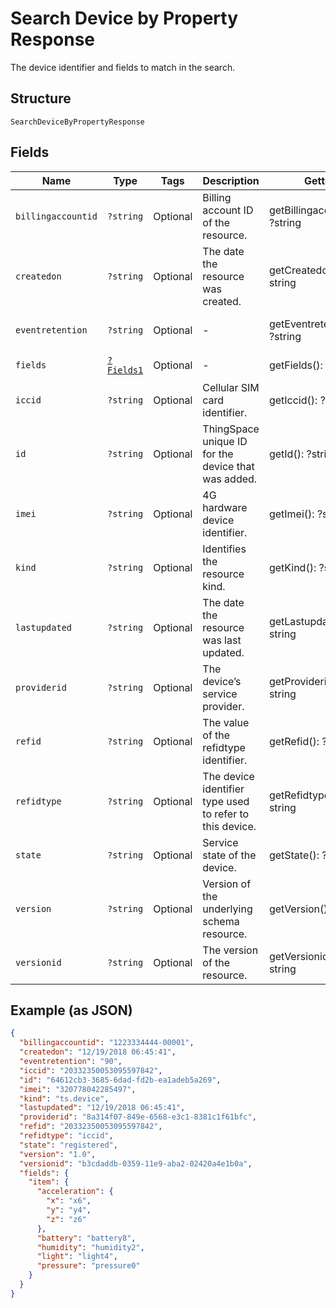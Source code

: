 
# Search Device by Property Response

The device identifier and fields to match in the search.

## Structure

`SearchDeviceByPropertyResponse`

## Fields

| Name | Type | Tags | Description | Getter | Setter |
|  --- | --- | --- | --- | --- | --- |
| `billingaccountid` | `?string` | Optional | Billing account ID of the resource. | getBillingaccountid(): ?string | setBillingaccountid(?string billingaccountid): void |
| `createdon` | `?string` | Optional | The date the resource was created. | getCreatedon(): ?string | setCreatedon(?string createdon): void |
| `eventretention` | `?string` | Optional | - | getEventretention(): ?string | setEventretention(?string eventretention): void |
| `fields` | [`?Fields1`](../../doc/models/fields-1.md) | Optional | - | getFields(): ?Fields1 | setFields(?Fields1 fields): void |
| `iccid` | `?string` | Optional | Cellular SIM card identifier. | getIccid(): ?string | setIccid(?string iccid): void |
| `id` | `?string` | Optional | ThingSpace unique ID for the device that was added. | getId(): ?string | setId(?string id): void |
| `imei` | `?string` | Optional | 4G hardware device identifier. | getImei(): ?string | setImei(?string imei): void |
| `kind` | `?string` | Optional | Identifies the resource kind. | getKind(): ?string | setKind(?string kind): void |
| `lastupdated` | `?string` | Optional | The date the resource was last updated. | getLastupdated(): ?string | setLastupdated(?string lastupdated): void |
| `providerid` | `?string` | Optional | The device’s service provider. | getProviderid(): ?string | setProviderid(?string providerid): void |
| `refid` | `?string` | Optional | The value of the refidtype identifier. | getRefid(): ?string | setRefid(?string refid): void |
| `refidtype` | `?string` | Optional | The device identifier type used to refer to this device. | getRefidtype(): ?string | setRefidtype(?string refidtype): void |
| `state` | `?string` | Optional | Service state of the device. | getState(): ?string | setState(?string state): void |
| `version` | `?string` | Optional | Version of the underlying schema resource. | getVersion(): ?string | setVersion(?string version): void |
| `versionid` | `?string` | Optional | The version of the resource. | getVersionid(): ?string | setVersionid(?string versionid): void |

## Example (as JSON)

```json
{
  "billingaccountid": "1223334444-00001",
  "createdon": "12/19/2018 06:45:41",
  "eventretention": "90",
  "iccid": "20332350053095597842",
  "id": "64612cb3-3685-6dad-fd2b-ea1adeb5a269",
  "imei": "320778042285497",
  "kind": "ts.device",
  "lastupdated": "12/19/2018 06:45:41",
  "providerid": "8a314f07-849e-6568-e3c1-8381c1f61bfc",
  "refid": "20332350053095597842",
  "refidtype": "iccid",
  "state": "registered",
  "version": "1.0",
  "versionid": "b3cdaddb-0359-11e9-aba2-02420a4e1b0a",
  "fields": {
    "item": {
      "acceleration": {
        "x": "x6",
        "y": "y4",
        "z": "z6"
      },
      "battery": "battery8",
      "humidity": "humidity2",
      "light": "light4",
      "pressure": "pressure0"
    }
  }
}
```

